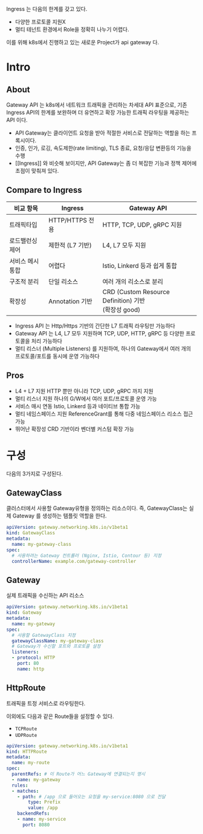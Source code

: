 Ingress 는 다음의 한계를 갖고 있다. 
 - 다양한 프로토콜 지원X
 - 멀티 테넌트 환경에서 Role을 정확히 나누기 어렵다. 

이를 위해 k8s에서 진행하고 있는 새로운 Project가 api gateway 다. 

# Intro 

## About
Gateway API 는 k8s에서 네트워크 트래픽을 관리하는 차세대 API 표준으로, 기존 Ingress API의 한계를 보완하며 더 유연하고 확장 가능한 트래픽 라우팅을 제공하는 API 이다. 

- API Gateway는 클라이언트 요청을 받아 적절한 서비스로 전달하는 역할을 하는 프록시이다. 
- 인증, 인가, 로깅, 속도제한(rate limiting), TLS 종료, 요청/응답 변환등의 기능을 수행 
- [[Ingress]] 와 비슷해 보이지만, API Gateway는 좀 더 복잡한 기능과 정책 제어에 초점이 맞춰져 있다. 

## Compare to Ingress

| 비교 항목     | Ingress       | Gateway API                                        |
| --------- | ------------- | -------------------------------------------------- |
| 트래픽타입     | HTTP/HTTPS 전용 | HTTP, TCP, UDP, gRPC 지원                            |
| 로드밸런싱 제어  | 제한적 (L7 기반)   | L4, L7 모두 지원                                       |
| 서비스 메시 통합 | 어렵다           | Istio, Linkerd 등과 쉽게 통합                            |
| 구조적 분리    | 단일 리소스        | 여러 개의 리소스로 분리                                      |
| 확장성       | Annotation 기반 | CRD (Custom Resource Definition) 기반 <br>(확장성 good) |
- Ingress API 는 Http/Https 기반의 간단한 L7 트래픽 라우팅만 가능하다 
- Gateway API 는 L4, L7 모두 지원하며 TCP, UDP, HTTP, gRPC 등 다양한 프로토콜을 처리 가능하다
- 멀티 리스너 (Multiple Listeners) 를 지원하여, 하나의 Gateway에서 여러 개의 프로토콜/포트를 동시에 운영 가능하다 

## Pros 

- L4 + L7 지원
  HTTP 뿐만 아니라 TCP, UDP, gRPC 까지 지원
- 멀티 리스너 지원
  하나의 G/W에서 여러 포트/프로토콜 운영 가능
- 서비스 매시 연동
  Istio, Linkerd 등과 네이티브 통합 가능
- 멀티 네임스페이스 지원
  ReferenceGrant를 통해 다중 네임스페이스 리소스 접근 가능
- 뛰어난 확장성
  CRD 기반이라 벤더별 커스텀 확장 가능

# 구성

다음의 3가지로 구성된다. 

## GatewayClass

클러스터에서 사용할 Gateway유형을 정의하는 리소스이다.
즉, GatewayClass는 실제 Gateway 를 생성하는 템플릿 역할을 한다. 

``` yml
apiVersion: gateway.networking.k8s.io/v1beta1
kind: GatewayClass
metadata:
  name: my-gateway-class
spec:
  # 사용하려는 Gateway 컨트롤러 (Nginx, Istio, Contour 등) 지정
  controllerName: example.com/gateway-controller 

```

## Gateway 

실제 트래픽을 수신하는 API 리소스

``` yml
apiVersion: gateway.networking.k8s.io/v1beta1
kind: Gateway
metadata:
  name: my-gateway
spec:
  # 사용할 GatewayClass 지정
  gatewayClassName: my-gateway-class
  # Gateway가 수신할 포트와 프로토콜 설정
  listeners:
  - protocol: HTTP
    port: 80
    name: http

```

## HttpRoute

트래픽을 트정 서비스로 라우팅한다. 

이외에도 다음과 같은 Route들을 설정할 수 있다. 
- `TCPRoute`
- `UDPRoute`

``` yml
apiVersion: gateway.networking.k8s.io/v1beta1
kind: HTTPRoute
metadata:
  name: my-route
spec:
  parentRefs: # 이 Route가 어느 Gateway에 연결되는지 명시
  - name: my-gateway
  rules:
  - matches:
    - path: # /app 으로 들어오는 요청을 my-service:8080 으로 전달
        type: Prefix
        value: /app
    backendRefs:
    - name: my-service
      port: 8080

```
